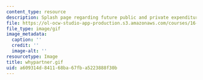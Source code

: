 ```yaml
---
content_type: resource
description: Splash page regarding future public and private expenditures on space.
file: https://ol-ocw-studio-app-production.s3.amazonaws.com/courses/16-891j-space-policy-seminar-spring-2003/a609314d841168ba67fba5223888f30b_whypartner.gif
file_type: image/gif
image_metadata:
  caption: ''
  credit: ''
  image-alt: ''
resourcetype: Image
title: whypartner.gif
uid: a609314d-8411-68ba-67fb-a5223888f30b
---
```

